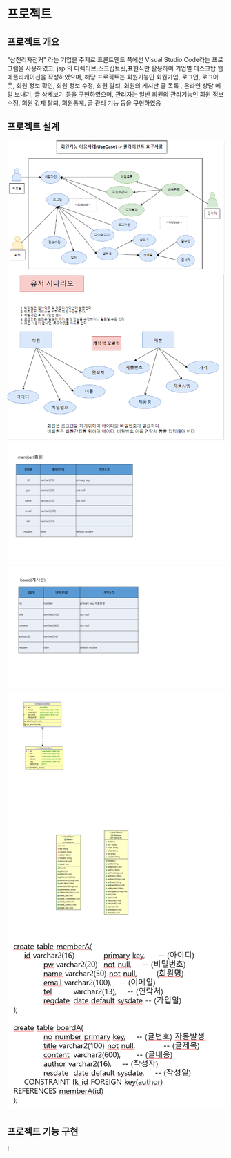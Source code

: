# 프로젝트
## 프로젝트 개요
"삼천리자전거" 라는 기업을 주제로  프론트엔드 쪽에선 Visual Studio Code라는 프로그램을 사용하였고, jsp 의 디렉티브,스크립트릿,표현식만 활용하여 기업별 
데스크탑 웹 애플리케이션을 작성하였으며, 해당 프로젝트는 회원기능인 회원가입, 로그인, 로그아웃, 회원 정보 확인, 회원 정보 수정, 회원 탈퇴, 회원의 게시판 글 목록 , 온라인 상담 메일 보내기, 글 상세보기 등을 구현하였으며,
관리자는 일반 회원의 관리기능인 회원 정보 수정, 회원 강제 탈퇴, 회원통계, 글 관리 기능 등을 구현하였음

## 프로젝트 설계
![유스케이스](./img/database/pro01_07.PNG "유스케이스")
![유저시나리오](./img/database/pro01_06.PNG "유저시나리오")
![물리적 설계1](./img/database/pro01_01.PNG "물리적 설계1")
![물리적 설계2](./img/database/pro01_02.PNG "물리적 설계2")
![테이블ERD](./img/database/pro01_03.PNG "테이블ERD")
![클래스 다이어그램](./img/database/pro01_04.PNG "클래스 다이어그램")
![회원 테이블 생성](./img/database/pro01_05.PNG "회원 테이블 생성")

## 프로젝트 기능 구현 
!



 
